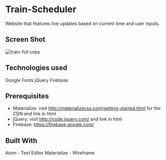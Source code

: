 
# Train-Scheduler
Website that features live updates based on current time and user inputs.

## Screen Shot
![train-full copy](https://user-images.githubusercontent.com/24446599/34190915-1ed0fd36-e509-11e7-82ff-6390b446898c.png)

## Technologies used
Google Fonts
jQuery
Firebase

## Prerequisites
- Materialize: visit http://materializecss.com/getting-started.html for the CDN and link in html
- jQuery: visit http://code.jquery.com/ and link in html
- Firebase: https://firebase.google.com/

## Built With
Atom - Text Editor
Materialize - Wireframe
